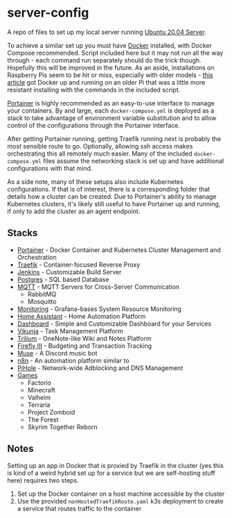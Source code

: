 # server-config

A repo of files to set up my local server running [Ubuntu 20.04 Server](https://ubuntu.com/server/docs/installation).

To achieve a similar set up you must have [Docker](https://docs.docker.com/get-docker/) installed, with Docker Compose recommended. Script included here but it may not run all the way through - each command run separately should do the trick though. Hopefully this will be improved in the future. As an aside, installations on Raspberry Pis seem to be hit or miss, especially with older models - [this article](https://withblue.ink/2019/07/13/yes-you-can-run-docker-on-raspbian.html#:~:text=Turns%20out%20there's%20plenty%20of,can%20also%20install%20Docker%20Compose.) got Docker up and running on an older Pi that was a little more resistant installing with the commands in the included script.

[Portainer](https://www.portainer.io/) is highly recommended as an easy-to-use interface to manage your containers. By and large, each `docker-compose.yml` is deployed as a stack to take advantage of environment variable substitution and to allow control of the configurations through the Portainer interface.

After getting Portainer running, getting Traefik running next is probably the most sensible route to go. Optionally, allowing ssh access makes orchestrating this all remotely much easier. Many of the included `docker-compose.yml` files assume the networking stack is set up and have additional configurations with that mind.

As a side note, many of these setups also include Kubernetes configurations. If that is of interest, there is a corresponding folder that details how a cluster can be created. Due to Portainer's ability to manage Kubernetes clusters, it's likely still useful to have Portainer up and running, if only to add the cluster as an agent endpoint.

## Stacks

- [Portainer](./portainer) - Docker Container and Kubernetes Cluster Management and Orchestration
- [Traefik](./traefik) - Container-focused Reverse Proxy
- [Jenkins](./jenkins) - Customizable Build Server
- [Postgres](./postgres) - SQL based Database
- [MQTT](./mqtt) - MQTT Servers for Cross-Server Communication
  - RabbitMQ
  - Mosquitto
- [Monitoring](./monitor) - Grafana-bases System Resource Monitoring
- [Home Assistant](./homeassistant) - Home Automation Platform
- [Dashboard](./dashboard) - Simple and Customizable Dashboard for your Services
- [Vikunja](./vikunja) - Task Management Platform
- [Trilium](./trilium) - OneNote-like Wiki and Notes Platform
- [Firefly III](./fireflyiii) - Budgeting and Transaction Tracking
- [Muse](./muse) - A Discord music bot
- [n8n](./n8n) - An automation platform similar to 
- [PiHole](./pihole) - Network-wide Adblocking and DNS Management
- [Games](./games)
  - Factorio
  - Minecraft
  - Valheim
  - Terraria
  - Project Zomboid
  - The Forest
  - Skyrim Together Reborn

## Notes

Setting up an app in Docker that is proxied by Traefik in the cluster (yes this is kind of a weird hybrid set up for a service but we are self-hosting stuff here) requires two steps.

1. Set up the Docker container on a host machine accessible by the cluster
2. Use the provided `nonHostedTraefikRoute.yaml` k3s deployment to create a service that routes traffic to the container